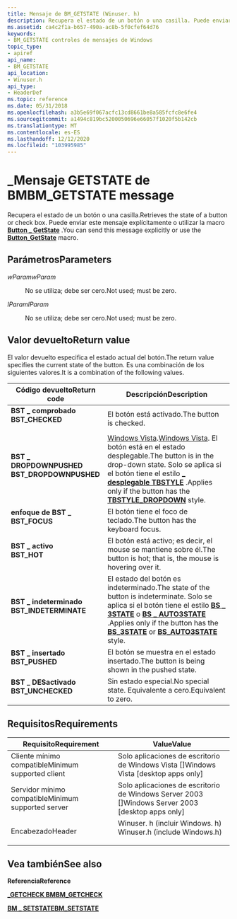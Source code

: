 ```yaml
---
title: Mensaje de BM_GETSTATE (Winuser. h)
description: Recupera el estado de un botón o una casilla. Puede enviar este mensaje explícitamente o utilizar la \_ macro Button GetState.
ms.assetid: ca4c2f1a-b657-490a-ac8b-5f0cfef64d76
keywords:
- BM_GETSTATE controles de mensajes de Windows
topic_type:
- apiref
api_name:
- BM_GETSTATE
api_location:
- Winuser.h
api_type:
- HeaderDef
ms.topic: reference
ms.date: 05/31/2018
ms.openlocfilehash: a3b5e69f067acfc13cd8661be8a585fcfc8e6fe4
ms.sourcegitcommit: a1494c819bc5200050696e66057f1020f5b142cb
ms.translationtype: MT
ms.contentlocale: es-ES
ms.lasthandoff: 12/12/2020
ms.locfileid: "103995985"
---
```

# <a name="bm_getstate-message"></a><span data-ttu-id="b36f0-105">\_Mensaje GETSTATE de BM</span><span class="sxs-lookup"><span data-stu-id="b36f0-105">BM\_GETSTATE message</span></span>

<span data-ttu-id="b36f0-106">Recupera el estado de un botón o una casilla.</span><span class="sxs-lookup"><span data-stu-id="b36f0-106">Retrieves the state of a button or check box.</span></span> <span data-ttu-id="b36f0-107">Puede enviar este mensaje explícitamente o utilizar la macro [**Button \_ GetState**](/windows/desktop/api/Windowsx/nf-windowsx-button_getstate) .</span><span class="sxs-lookup"><span data-stu-id="b36f0-107">You can send this message explicitly or use the [**Button\_GetState**](/windows/desktop/api/Windowsx/nf-windowsx-button_getstate) macro.</span></span>

## <a name="parameters"></a><span data-ttu-id="b36f0-108">Parámetros</span><span class="sxs-lookup"><span data-stu-id="b36f0-108">Parameters</span></span>

<dl> <dt>

<span data-ttu-id="b36f0-109">*wParam*</span><span class="sxs-lookup"><span data-stu-id="b36f0-109">*wParam*</span></span> 
</dt> <dd>

<span data-ttu-id="b36f0-110">No se utiliza; debe ser cero.</span><span class="sxs-lookup"><span data-stu-id="b36f0-110">Not used; must be zero.</span></span>

</dd> <dt>

<span data-ttu-id="b36f0-111">*lParam*</span><span class="sxs-lookup"><span data-stu-id="b36f0-111">*lParam*</span></span> 
</dt> <dd>

<span data-ttu-id="b36f0-112">No se utiliza; debe ser cero.</span><span class="sxs-lookup"><span data-stu-id="b36f0-112">Not used; must be zero.</span></span>

</dd> </dl>

## <a name="return-value"></a><span data-ttu-id="b36f0-113">Valor devuelto</span><span class="sxs-lookup"><span data-stu-id="b36f0-113">Return value</span></span>

<span data-ttu-id="b36f0-114">El valor devuelto especifica el estado actual del botón.</span><span class="sxs-lookup"><span data-stu-id="b36f0-114">The return value specifies the current state of the button.</span></span> <span data-ttu-id="b36f0-115">Es una combinación de los siguientes valores.</span><span class="sxs-lookup"><span data-stu-id="b36f0-115">It is a combination of the following values.</span></span>



| <span data-ttu-id="b36f0-116">Código devuelto</span><span class="sxs-lookup"><span data-stu-id="b36f0-116">Return code</span></span>                                                                                        | <span data-ttu-id="b36f0-117">Descripción</span><span class="sxs-lookup"><span data-stu-id="b36f0-117">Description</span></span>                                                                                                                                                                                                              |
|----------------------------------------------------------------------------------------------------|--------------------------------------------------------------------------------------------------------------------------------------------------------------------------------------------------------------------------|
| <dl> <span data-ttu-id="b36f0-118"><dt>**BST \_ comprobado**</dt></span><span class="sxs-lookup"><span data-stu-id="b36f0-118"><dt>**BST\_CHECKED**</dt></span></span> </dl>        | <span data-ttu-id="b36f0-119">El botón está activado.</span><span class="sxs-lookup"><span data-stu-id="b36f0-119">The button is checked.</span></span><br/>                                                                                                                                                                                        |
| <dl> <span data-ttu-id="b36f0-120"><dt>**BST \_ DROPDOWNPUSHED**</dt></span><span class="sxs-lookup"><span data-stu-id="b36f0-120"><dt>**BST\_DROPDOWNPUSHED**</dt></span></span> </dl> | <span data-ttu-id="b36f0-121">[Windows Vista](common-control-versions.md).</span><span class="sxs-lookup"><span data-stu-id="b36f0-121">[Windows Vista](common-control-versions.md).</span></span> <span data-ttu-id="b36f0-122">El botón está en el estado desplegable.</span><span class="sxs-lookup"><span data-stu-id="b36f0-122">The button is in the drop-down state.</span></span> <span data-ttu-id="b36f0-123">Solo se aplica si el botón tiene el estilo [**\_ desplegable TBSTYLE**](toolbar-control-and-button-styles.md) .</span><span class="sxs-lookup"><span data-stu-id="b36f0-123">Applies only if the button has the [**TBSTYLE\_DROPDOWN**](toolbar-control-and-button-styles.md) style.</span></span><br/> |
| <dl> <span data-ttu-id="b36f0-124"><dt>**enfoque de BST \_**</dt></span><span class="sxs-lookup"><span data-stu-id="b36f0-124"><dt>**BST\_FOCUS**</dt></span></span> </dl>          | <span data-ttu-id="b36f0-125">El botón tiene el foco de teclado.</span><span class="sxs-lookup"><span data-stu-id="b36f0-125">The button has the keyboard focus.</span></span><br/>                                                                                                                                                                            |
| <dl> <span data-ttu-id="b36f0-126"><dt>**BST \_ activo**</dt></span><span class="sxs-lookup"><span data-stu-id="b36f0-126"><dt>**BST\_HOT**</dt></span></span> </dl>            | <span data-ttu-id="b36f0-127">El botón está activo; es decir, el mouse se mantiene sobre él.</span><span class="sxs-lookup"><span data-stu-id="b36f0-127">The button is hot; that is, the mouse is hovering over it.</span></span><br/>                                                                                                                                                    |
| <dl> <span data-ttu-id="b36f0-128"><dt>**BST \_ indeterminado**</dt></span><span class="sxs-lookup"><span data-stu-id="b36f0-128"><dt>**BST\_INDETERMINATE**</dt></span></span> </dl>  | <span data-ttu-id="b36f0-129">El estado del botón es indeterminado.</span><span class="sxs-lookup"><span data-stu-id="b36f0-129">The state of the button is indeterminate.</span></span> <span data-ttu-id="b36f0-130">Solo se aplica si el botón tiene el estilo [**BS \_ 3STATE**](button-styles.md) o [**BS \_ AUTO3STATE**](button-styles.md) .</span><span class="sxs-lookup"><span data-stu-id="b36f0-130">Applies only if the button has the [**BS\_3STATE**](button-styles.md) or [**BS\_AUTO3STATE**](button-styles.md) style.</span></span><br/>                    |
| <dl> <span data-ttu-id="b36f0-131"><dt>**BST \_ insertado**</dt></span><span class="sxs-lookup"><span data-stu-id="b36f0-131"><dt>**BST\_PUSHED**</dt></span></span> </dl>         | <span data-ttu-id="b36f0-132">El botón se muestra en el estado insertado.</span><span class="sxs-lookup"><span data-stu-id="b36f0-132">The button is being shown in the pushed state.</span></span><br/>                                                                                                                                                                |
| <dl> <span data-ttu-id="b36f0-133"><dt>**BST \_ DESactivado**</dt></span><span class="sxs-lookup"><span data-stu-id="b36f0-133"><dt>**BST\_UNCHECKED**</dt></span></span> </dl>      | <span data-ttu-id="b36f0-134">Sin estado especial.</span><span class="sxs-lookup"><span data-stu-id="b36f0-134">No special state.</span></span> <span data-ttu-id="b36f0-135">Equivalente a cero.</span><span class="sxs-lookup"><span data-stu-id="b36f0-135">Equivalent to zero.</span></span><br/>                                                                                                                                                                         |



 

## <a name="requirements"></a><span data-ttu-id="b36f0-136">Requisitos</span><span class="sxs-lookup"><span data-stu-id="b36f0-136">Requirements</span></span>



| <span data-ttu-id="b36f0-137">Requisito</span><span class="sxs-lookup"><span data-stu-id="b36f0-137">Requirement</span></span> | <span data-ttu-id="b36f0-138">Value</span><span class="sxs-lookup"><span data-stu-id="b36f0-138">Value</span></span> |
|-------------------------------------|----------------------------------------------------------------------------------------------------------|
| <span data-ttu-id="b36f0-139">Cliente mínimo compatible</span><span class="sxs-lookup"><span data-stu-id="b36f0-139">Minimum supported client</span></span><br/> | <span data-ttu-id="b36f0-140">Solo aplicaciones de escritorio de Windows Vista \[\]</span><span class="sxs-lookup"><span data-stu-id="b36f0-140">Windows Vista \[desktop apps only\]</span></span><br/>                                                           |
| <span data-ttu-id="b36f0-141">Servidor mínimo compatible</span><span class="sxs-lookup"><span data-stu-id="b36f0-141">Minimum supported server</span></span><br/> | <span data-ttu-id="b36f0-142">Solo aplicaciones de escritorio de Windows Server 2003 \[\]</span><span class="sxs-lookup"><span data-stu-id="b36f0-142">Windows Server 2003 \[desktop apps only\]</span></span><br/>                                                     |
| <span data-ttu-id="b36f0-143">Encabezado</span><span class="sxs-lookup"><span data-stu-id="b36f0-143">Header</span></span><br/>                   | <dl> <span data-ttu-id="b36f0-144"><dt>Winuser. h (incluir Windows. h)</dt></span><span class="sxs-lookup"><span data-stu-id="b36f0-144"><dt>Winuser.h (include Windows.h)</dt></span></span> </dl> |



## <a name="see-also"></a><span data-ttu-id="b36f0-145">Vea también</span><span class="sxs-lookup"><span data-stu-id="b36f0-145">See also</span></span>

<dl> <dt>

<span data-ttu-id="b36f0-146">**Referencia**</span><span class="sxs-lookup"><span data-stu-id="b36f0-146">**Reference**</span></span>
</dt> <dt>

[<span data-ttu-id="b36f0-147">**\_GETCHECK BM**</span><span class="sxs-lookup"><span data-stu-id="b36f0-147">**BM\_GETCHECK**</span></span>](bm-getcheck.md)
</dt> <dt>

[<span data-ttu-id="b36f0-148">**BM \_ SETSTATE**</span><span class="sxs-lookup"><span data-stu-id="b36f0-148">**BM\_SETSTATE**</span></span>](bm-setstate.md)
</dt> </dl>

 

 





